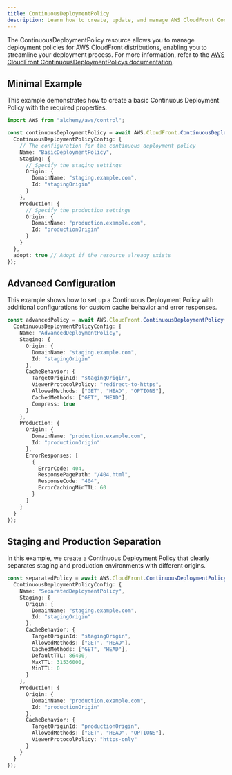 ```yaml
---
title: ContinuousDeploymentPolicy
description: Learn how to create, update, and manage AWS CloudFront ContinuousDeploymentPolicys using Alchemy Cloud Control.
---
```



The ContinuousDeploymentPolicy resource allows you to manage deployment policies for AWS CloudFront distributions, enabling you to streamline your deployment process. For more information, refer to the [AWS CloudFront ContinuousDeploymentPolicys documentation](https://docs.aws.amazon.com/cloudfront/latest/userguide/).

## Minimal Example

This example demonstrates how to create a basic Continuous Deployment Policy with the required properties.

```ts
import AWS from "alchemy/aws/control";

const continuousDeploymentPolicy = await AWS.CloudFront.ContinuousDeploymentPolicy("basicPolicy", {
  ContinuousDeploymentPolicyConfig: {
    // The configuration for the continuous deployment policy
    Name: "BasicDeploymentPolicy",
    Staging: {
      // Specify the staging settings
      Origin: {
        DomainName: "staging.example.com",
        Id: "stagingOrigin"
      }
    },
    Production: {
      // Specify the production settings
      Origin: {
        DomainName: "production.example.com",
        Id: "productionOrigin"
      }
    }
  },
  adopt: true // Adopt if the resource already exists
});
```

## Advanced Configuration

This example shows how to set up a Continuous Deployment Policy with additional configurations for custom cache behavior and error responses.

```ts
const advancedPolicy = await AWS.CloudFront.ContinuousDeploymentPolicy("advancedPolicy", {
  ContinuousDeploymentPolicyConfig: {
    Name: "AdvancedDeploymentPolicy",
    Staging: {
      Origin: {
        DomainName: "staging.example.com",
        Id: "stagingOrigin"
      },
      CacheBehavior: {
        TargetOriginId: "stagingOrigin",
        ViewerProtocolPolicy: "redirect-to-https",
        AllowedMethods: ["GET", "HEAD", "OPTIONS"],
        CachedMethods: ["GET", "HEAD"],
        Compress: true
      }
    },
    Production: {
      Origin: {
        DomainName: "production.example.com",
        Id: "productionOrigin"
      },
      ErrorResponses: [
        {
          ErrorCode: 404,
          ResponsePagePath: "/404.html",
          ResponseCode: "404",
          ErrorCachingMinTTL: 60
        }
      ]
    }
  }
});
```

## Staging and Production Separation

In this example, we create a Continuous Deployment Policy that clearly separates staging and production environments with different origins.

```ts
const separatedPolicy = await AWS.CloudFront.ContinuousDeploymentPolicy("separatedPolicy", {
  ContinuousDeploymentPolicyConfig: {
    Name: "SeparatedDeploymentPolicy",
    Staging: {
      Origin: {
        DomainName: "staging.example.com",
        Id: "stagingOrigin"
      },
      CacheBehavior: {
        TargetOriginId: "stagingOrigin",
        AllowedMethods: ["GET", "HEAD"],
        CachedMethods: ["GET", "HEAD"],
        DefaultTTL: 86400,
        MaxTTL: 31536000,
        MinTTL: 0
      }
    },
    Production: {
      Origin: {
        DomainName: "production.example.com",
        Id: "productionOrigin"
      },
      CacheBehavior: {
        TargetOriginId: "productionOrigin",
        AllowedMethods: ["GET", "HEAD", "OPTIONS"],
        ViewerProtocolPolicy: "https-only"
      }
    }
  }
});
```
